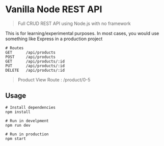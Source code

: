 # Vanilla Node REST API

> Full CRUD REST API using Node.js with no framework

This is for learning/experimental purposes. In most cases, you would use something like Express in a production project

```
# Routes
GET      /api/products
POST     /api/products
GET      /api/products/:id
PUT      /api/products/:id
DELETE   /api/products/:id

```

> Product View Route : /product/0-5

## Usage

```
# Install dependencies
npm install

# Run in develpment
npm run dev

# Run in production
npm start
```
